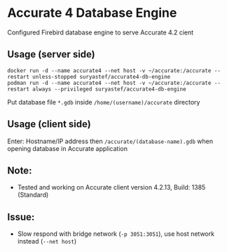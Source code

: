 # Accurate 4 Database Engine

Configured Firebird database engine to serve Accurate 4.2 cient

## Usage (server side)

```
docker run -d --name accurate4 --net host -v ~/accurate:/accurate --restart unless-stopped suryastef/accurate4-db-engine
podman run -d --name accurate4 --net host -v ~/accurate:/accurate --restart always --privileged suryastef/accurate4-db-engine
```

Put database file `*.gdb` inside `/home/(username)/accurate` directory

## Usage (client side)

Enter: Hostname/IP address then `/accurate/(database-name).gdb` when opening database in Accurate application


## Note:
 - Tested and working on Accurate client version 4.2.13, Build: 1385 (Standard)

## Issue:
 - Slow respond with bridge network (`-p 3051:3051`), use host network instead (`--net host`)
